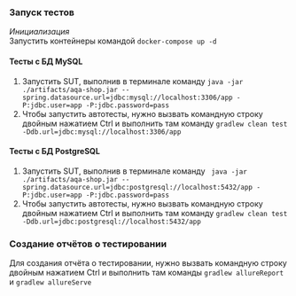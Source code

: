 ### Запуск тестов  
_Инициализация_  
Запустить контейнеры командой `docker-compose up -d`  
#### Тесты с БД MySQL  
1. Запустить SUT, выполнив в терминале команду `java -jar ./artifacts/aqa-shop.jar --spring.datasource.url=jdbc:mysql://localhost:3306/app -P:jdbc.user=app -P:jdbc.password=pass`  
2. Чтобы запустить автотесты, нужно вызвать командную строку двойным нажатием Ctrl и выполнить там команду `gradlew clean test -Ddb.url=jdbc:mysql://localhost:3306/app`
  

#### Тесты с БД PostgreSQL
1. Запустить SUT, выполнив в терминале команду ` java -jar ./artifacts/aqa-shop.jar --spring.datasource.url=jdbc:postgresql://localhost:5432/app -P:jdbc.user=app -P:jdbc.password=pass`
2. Чтобы запустить автотесты, нужно вызвать командную строку двойным нажатием Ctrl и выполнить там команду `gradlew clean test -Ddb.url=jdbc:postgresql://localhost:5432/app`

### Создание отчётов о тестировании  
Для создания отчёта о тестировании, нужно вызвать командную строку двойным нажатием Ctrl и выполнить там команды `gradlew allureReport` и `gradlew allureServe`
